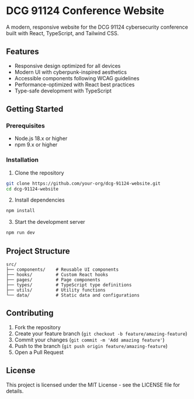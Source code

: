 # DCG 91124 Conference Website

A modern, responsive website for the DCG 91124 cybersecurity conference built with React, TypeScript, and Tailwind CSS.

## Features

- Responsive design optimized for all devices
- Modern UI with cyberpunk-inspired aesthetics
- Accessible components following WCAG guidelines
- Performance-optimized with React best practices
- Type-safe development with TypeScript

## Getting Started

### Prerequisites

- Node.js 18.x or higher
- npm 9.x or higher

### Installation

1. Clone the repository
```bash
git clone https://github.com/your-org/dcg-91124-website.git
cd dcg-91124-website
```

2. Install dependencies
```bash
npm install
```

3. Start the development server
```bash
npm run dev
```

## Project Structure

```
src/
├── components/    # Reusable UI components
├── hooks/         # Custom React hooks
├── pages/         # Page components
├── types/         # TypeScript type definitions
├── utils/         # Utility functions
└── data/          # Static data and configurations
```

## Contributing

1. Fork the repository
2. Create your feature branch (`git checkout -b feature/amazing-feature`)
3. Commit your changes (`git commit -m 'Add amazing feature'`)
4. Push to the branch (`git push origin feature/amazing-feature`)
5. Open a Pull Request

## License

This project is licensed under the MIT License - see the LICENSE file for details.